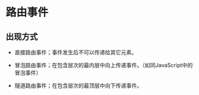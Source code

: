 # 路由事件

## 出现方式

- 直接路由事件；事件发生后不可以传递给其它元素。

- 冒泡路由事件；在包含层次的最内层中向上传递事件。（如同JavaScript中的冒泡事件）

- 隧道路由事件；在包含层次的最顶层中向下传递事件。

